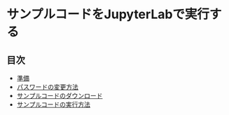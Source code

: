# サンプルコードをJupyterLabで実行する

## 目次
- [準備](#準備)
- [パスワードの変更方法](#パスワードの変更方法)
- [サンプルコードのダウンロード](#サンプルコードのダウンロード)
- [サンプルコードの実行方法](#サンプルコードの実行方法)
